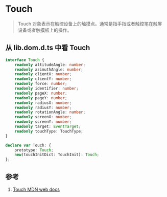 # Touch

>Touch 对象表示在触控设备上的触摸点。通常是指手指或者触控笔在触屏设备或者触摸板上的操作。

## 从 lib.dom.d.ts 中看 Touch

```ts
interface Touch {
    readonly altitudeAngle: number;
    readonly azimuthAngle: number;
    readonly clientX: number;
    readonly clientY: number;
    readonly force: number;
    readonly identifier: number;
    readonly pageX: number;
    readonly pageY: number;
    readonly radiusX: number;
    readonly radiusY: number;
    readonly rotationAngle: number;
    readonly screenX: number;
    readonly screenY: number;
    readonly target: EventTarget;
    readonly touchType: TouchType;
}

declare var Touch: {
    prototype: Touch;
    new(touchInitDict: TouchInit): Touch;
};
```

## 参考

1. [Touch MDN web docs](https://developer.mozilla.org/zh-CN/docs/Web/API/Touch)
